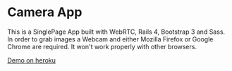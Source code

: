 # Camera App

This is a SinglePage App built with WebRTC, Rails 4, Bootstrap 3 and Sass. In order to grab images a Webcam and either Mozilla Firefox or Google Chrome are required. It won't work properly with other browsers.

[Demo on heroku](http://secret-hamlet-8254.herokuapp.com/)
